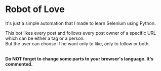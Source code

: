 # Robot of Love

It's just a simple automation that I made to learn Selenium using Python.
<br>

This bot likes every post and follows every post owner of a specific URL which can be either a tag or a person.
<br>
But the user can choose if he want only to like, only to follow or both.
<br><br>

**Do NOT forget to change some parts to your browser's language. It's commented.**
<br>
